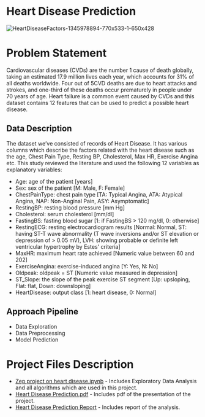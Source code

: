 # Heart Disease Prediction
![HeartDiseaseFactors-1345978894-770x533-1-650x428](https://user-images.githubusercontent.com/83806097/206735868-9d9d30d1-c135-4919-b2ec-24c471834c9f.jpg)

# Problem Statement
Cardiovascular diseases (CVDs) are the number 1 cause of death globally, taking an estimated 17.9 million lives each year, which accounts for 31% of all deaths worldwide. Four out of 5CVD deaths are due to heart attacks and strokes, and one-third of these deaths occur prematurely in people under 70 years of age. Heart failure is a common event caused by CVDs and this dataset contains 12 features that can be used to predict a possible heart disease.
## Data Description
The dataset we’ve consisted of records of Heart Disease. It  has various columns which describe the factors related with the heart disease such as the age, Chest Pain Type, Resting BP,  Cholesterol, Max HR, Exercise Angina etc. This study reviewed the literature and used the following 12 variables as explanatory variables:
- Age: age of the patient [years]
- Sex: sex of the patient [M: Male, F: Female]
- ChestPainType: chest pain type [TA: Typical Angina, ATA: Atypical Angina, NAP: Non-Anginal Pain, ASY: Asymptomatic]
- RestingBP: resting blood pressure [mm Hg]
- Cholesterol: serum cholesterol [mm/dl]
- FastingBS: fasting blood sugar [1: if FastingBS > 120 mg/dl, 0: otherwise]
- RestingECG: resting electrocardiogram results [Normal: Normal, ST: having ST-T wave abnormality (T wave inversions and/or ST elevation or depression of > 0.05 mV), LVH: showing probable or definite left ventricular hypertrophy by Estes' criteria]
- MaxHR: maximum heart rate achieved [Numeric value between 60 and 202]
- ExerciseAngina: exercise-induced angina [Y: Yes, N: No]
- Oldpeak: oldpeak = ST [Numeric value measured in depression]
- ST_Slope: the slope of the peak exercise ST segment [Up: upsloping, Flat: flat, Down: downsloping]
- HeartDisease: output class [1: heart disease, 0: Normal]
## Approach Pipeline
- Data Exploration
- Data Preprocessing
- Model Prediction
# Project Files Description
- [Zep project on heart disease.ipynb](https://github.com/AnkitaD1998/Heart-Disease-Prediction/blob/main/Zep%20project%20on%20heart%20disease.ipynb) - Includes Exploratory Data Analysis and all algorithms which are used in this project.
- [Heart Disease Prediction.pdf](https://github.com/AnkitaD1998/Heart-Disease-Prediction/blob/main/Heart%20Disease%20Prediction.pdf) - Includes pdf of the presentation of the project.
- [Heart Disease Prediction Report](https://github.com/AnkitaD1998/Heart-Disease-Prediction/blob/main/HEAT%20DISEASE%20PREDICTION%20REPORT.pdf) -  Includes report of the analysis.


